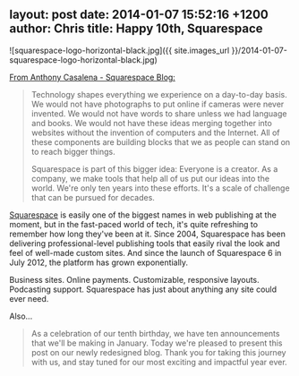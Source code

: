 layout: post
date: 2014-01-07 15:52:16 +1200
author: Chris
title: Happy 10th, Squarespace
----

![squarespace-logo-horizontal-black.jpg]({{ site.images_url }}/2014-01-07-squarespace-logo-horizontal-black.jpg)

[From Anthony Casalena - Squarespace Blog:](http://blog.squarespace.com/blog/ten-years)

> Technology shapes everything we experience on a day-to-day basis. We would not have photographs to put online if cameras were never invented. We would not have words to share unless we had language and books. We would not have these ideas merging together into websites without the invention of computers and the Internet. All of these components are building blocks that we as people can stand on to reach bigger things.
>
> Squarespace is part of this bigger idea: Everyone is a creator. As a company, we make tools that help all of us put our ideas into the world. We're only ten years into these efforts. It's a scale of challenge that can be pursued for decades. 

<!-- excerpt -->

[Squarespace](https://iwantmyname.com/features/applications/custom-domain-apps/websites/squarespace-build-your-website-with-own-url) is easily one of the biggest names in web publishing at the moment, but in the fast-paced world of tech, it's quite refreshing to remember how long they've been at it. Since 2004, Squarespace has been delivering professional-level publishing tools that easily rival the look and feel of well-made custom sites. And since the launch of Squarespace 6 in July 2012, the platform has grown exponentially. 

<!-- /excerpt -->

Business sites. Online payments. Customizable, responsive layouts. Podcasting support. Squarespace has just about anything any site could ever need. 

Also...

> As a celebration of our tenth birthday, we have ten announcements that we'll be making in January. Today we're pleased to present this post on our newly redesigned blog. Thank you for taking this journey with us, and stay tuned for our most exciting and impactful year ever.
